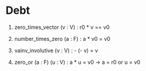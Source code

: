 # Debt

1. zero_times_vector (v : V) : r0 * v == v0

2. number_times_zero (a : F) : a * v0 = v0

3. vainv_involutive (v : V) : - (- v) = v

4. zero_or (a : F) (u : V) : a * u = v0 -> a = r0 or u = v0
